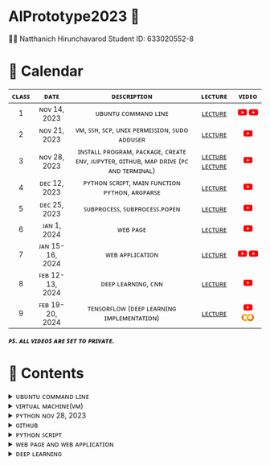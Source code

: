 # AIPrototype2023 🤖

🧑‍🎓 Natthanich Hirunchavarod Student ID: 633020552-8

# 📅 Calendar
|  ᴄʟᴀꜱꜱ  |     ᴅᴀᴛᴇ      |               ᴅᴇꜱᴄʀɪᴘᴛɪᴏɴ                        | ʟᴇᴄᴛᴜʀᴇ  | ᴠɪᴅᴇᴏ  |
|:-------:|:-------------:|:-----------------------------------------------:|:---------:|:--------:|
|   1     |  ɴᴏᴠ 14, 2023 | ᴜʙᴜɴᴛᴜ ᴄᴏᴍᴍᴀɴᴅ ʟɪɴᴇ                             | [ʟᴇᴄᴛᴜʀᴇ](lecture/LinuxCommandLine(บนเครื่อง).md) | [<img width="18" src="lecture/youtube.png"/>](https://youtu.be/AYuu9YOnjeM) [<img width="18" src="lecture/youtube.png"/>](https://youtu.be/6SzbohPKHw0)|
|   2     |  ɴᴏᴠ 21, 2023 | ᴠᴍ, ꜱꜱʜ, ꜱᴄᴘ, ᴜɴɪx ᴘᴇʀᴍɪꜱꜱɪᴏɴ, ꜱᴜᴅᴏ ᴀᴅᴅᴜꜱᴇʀ       | [ʟᴇᴄᴛᴜʀᴇ](lecture/UbuntuonCloudVM.md) | [<img width="18" src="lecture/youtube.png"/>](https://youtu.be/Dq0i3Oz0tYE)|
|   3     |  ɴᴏᴠ 28, 2023 | ɪɴꜱᴛᴀʟʟ ᴘʀᴏɢʀᴀᴍ, ᴘᴀᴄᴋᴀɢᴇ, ᴄʀᴇᴀᴛᴇ ᴇɴᴠ, ᴊᴜᴘʏᴛᴇʀ, ɢɪᴛʜᴜʙ, ᴍᴀᴘ ᴅʀɪᴠᴇ (ᴘᴄ ᴀɴᴅ ᴛᴇʀᴍɪɴᴀʟ) | [ʟᴇᴄᴛᴜʀᴇ](lecture/Python.md) [ʟᴇᴄᴛᴜʀᴇ](lecture/GitHubCommandLine.md) | [<img width="18" src="lecture/youtube.png"/>](https://youtu.be/_Ab1d2t4JsU)|
|   4     |  ᴅᴇᴄ 12, 2023 | ᴘʏᴛʜᴏɴ ꜱᴄʀɪᴘᴛ, ᴍᴀɪɴ ꜰᴜɴᴄᴛɪᴏɴ ᴘʏᴛʜᴏɴ, ᴀʀɢᴘᴀʀꜱᴇ  | [ʟᴇᴄᴛᴜʀᴇ](lecture/PythonScript.md) | [<img width="18" src="lecture/youtube.png"/>](https://youtu.be/VboIdvM2--w)|
|   5     |  ᴅᴇᴄ 25, 2023 |ꜱᴜʙᴘʀᴏᴄᴇꜱꜱ, ꜱᴜʙᴘʀᴏᴄᴇꜱꜱ.ᴘᴏᴘᴇɴ                      |  <a href="./lecture/PythonScript.md#ตอนใช้งาน">ʟᴇᴄᴛᴜʀᴇ</a> | [<img width="18" src="lecture/youtube.png"/>](https://youtu.be/TAAA8bLaDS0)|
|   6     |  ᴊᴀɴ 1, 2024 |ᴡᴇʙ ᴘᴀɢᴇ                      |  [ʟᴇᴄᴛᴜʀᴇ](lecture/Web.md) | [<img width="18" src="lecture/youtube.png"/>](https://youtu.be/2PnI5UpbXUc)|
|   7     |  ᴊᴀɴ 15-16, 2024 |ᴡᴇʙ ᴀᴘᴘʟɪᴄᴀᴛɪᴏɴ                      |  <a href="./lecture/Web.md#WebApplication">ʟᴇᴄᴛᴜʀᴇ</a> | [<img width="18" src="lecture/youtube.png"/>](https://youtu.be/hL2cL0S8K-Q) [<img width="18" src="lecture/youtube.png"/>](https://youtu.be/s2j0F4yo6TU)|
|   8     |  ꜰᴇʙ 12-13, 2024 |ᴅᴇᴇᴘ ʟᴇᴀʀɴɪɴɢ, ᴄɴɴ                          |  [ʟᴇᴄᴛᴜʀᴇ](lecture/DeepLearning.pdf) | [<img width="18" src="lecture/youtube.png"/>](https://youtu.be/jhlBLS2ATlo)|
|   9     |  ꜰᴇʙ 19-20, 2024 |ᴛᴇɴꜱᴏʀꜰʟᴏᴡ (ᴅᴇᴇᴘ ʟᴇᴀʀɴɪɴɢ ɪᴍᴘʟᴇᴍᴇɴᴛᴀᴛɪᴏɴ)   |  [ʟᴇᴄᴛᴜʀᴇ](lecture/TensorflowSequentialAPI.md) | [<img width="18" src="lecture/youtube.png"/>](https://youtu.be/BxMLE2KmuoM) [<img width="25" src="lecture/colab-logo.png"/>](https://colab.research.google.com/drive/1tnzSjm3yvZyTt9ICUBDvCvjE_tSGxKxm?usp=sharing)|

***ᴘꜱ. ᴀʟʟ ᴠɪᴅᴇᴏꜱ ᴀʀᴇ ꜱᴇᴛ ᴛᴏ ᴘʀɪᴠᴀᴛᴇ.***


# 👾 Contents
<details> 
  <summary>ᴜʙᴜɴᴛᴜ ᴄᴏᴍᴍᴀɴᴅ ʟɪɴᴇ </summary>
  
# Command Line พื้นฐานบน Ubuntu
## 1. คำสั่งพื้นฐาน
* list ทุกๆ file/folder ที่อยู่ใน folder ปัจจุบัน
  ```
  $ls
  ```
  ```
  $ls -{option}
  #ex
  $ls -ltr # บอกรายบละเอียดไฟล์
  ```
* ระบุตำแหน่งปัจจุบันที่เราอยู่ในระบบ
  ```
  $pwd
  ```  
  
## 2. การจัดการ Folder และ File
* create folder
  ```
  $mkdir {foldername}
  ```
* create file 
  ```
  $vi {filename}  # สร้างและเปิดไฟล์ขึ้นมาแก้ไข
  $vi {filename.py} # python file
  #กด i เพื่อแก้ไข
  #กด esc + :wq (ออกแบบ save สิ่งที่เราพิมพ์เข้าไป)
  #กด esc + :q! (ออกแบบไม่ save สิ่งที่อัปลงไป)
  ```
  เวลาจะพิมพ์ กด ***i*** แล้วมันจะขึ้นว่า ***INSERT*** แล้วถึงพิมพ์ได้
  หลังจากนั้นเมื่อพิมพ์เสร็จต้องการที่จะบันทึกให้กด ***esc*** แล้วพิมพ์ **:wq** (write and quit)
* เปิดไฟล์ขึ้นมาดูที่เขียนเฉยๆ
  ```
  $cat {filename}
  ```
* run code Python 
  ```
  $python {filename.py}
  ```
* delete folder
  ```
  $rm -R {foldername}
  ```
* delete file
  ```
  $rm {filename}
  ```
* เปลี่ยนชื่อ file
  ```
  $mv {file เดิม} {file ใหม่}
  $mv ./{file เดิม} ./{file ใหม่}
  # $mv file1 filex # เปลี่ยนชื่อจาก file1 เป็น filex
  ```
* change directory (เข้าไปในfolder)
  ```
  $cd {foldername}
  ```
* ออกจาก folder
  ```
  $cd # home
  $cd ~ # home
  $cd .. # ออกมา 1 step
  $cd ../.. # ออกมา 2 step
  ```
## 3. การ copy และการย้าย file/folder
ที่อยู่ของ File/Folder ในตอนสุดท้าย
![image](https://github.com/nattntn/AIPrototype2023/blob/main/lecture/%E0%B8%81%E0%B8%B2%E0%B8%A3%E0%B8%88%E0%B8%B1%E0%B8%94%E0%B8%81%E0%B8%B2%E0%B8%A3%E0%B9%84%E0%B8%9F%E0%B8%A5%E0%B9%8C.jpg)
* หลักการ
  ```
  $cp {ที่อยู่ต้นทางของ file/folder ที่ต้องการคัดลอก} {ที่อยู่ปลายทางที่ต้องการที่จะคัดลอก file/folder ไป}
  $mv {ที่อยู่ต้นทางของ file/folder ที่ต้องการย้าย} {ที่อยู่ปลายทางที่ต้องการที่จะย้าย file/folder ไป}
  ```
* Copy file
  ```
  $cp ./filex ~/testfolder1/testfolder1_1/. # ~ กลับไปที่ home ก่อน
  ```
  ```
  # copy file1 in testfolder1 to testfolder1_1_1
  $cp ./file1 ./testfolder1_1/testfolder1_1_1/.
  # cp ที่นี่/ชื่อไฟล์ ที่นี่/เข้าไปที่1_1/เข้าไปที่1_1_1/เอาไว้ตรงนี้
  ```
* Copy and change the file name
  คัดลอกไฟล์ 1 ไปที่ testfolder1_1_1 โดยให้มีชื่อว่า file2
  ```
  $cp ./file1 ./testfolder1_1/testfolder1_1_1/file2
  ```
* Copy folder
  ```
  # copy folder + change folder name แต่เอาไว้ที่เดิม
  $cp -R ./testfolder1_1_1 ./testfolder1_1_2
  ```
* Move file
  ```
  $ mv ./filex ~/testfolder2/. # ~ home
  $ mv ./filex ../../../testfolder2/.
  ```
# ยกเลิกคำสั่ง
> ctrl+c
# Homework
copy filex in testfolder1_1 to testfolder1_1_2 and change file name to filey
```
cp ./filex ~/testfolder1/testfolder1_1/testfolder1_1_2/filey
```
</details>

<details> 
  <summary>ᴠɪʀᴛᴜᴀʟ ᴍᴀᴄʜɪɴᴇ(ᴠᴍ) </summary>
  
![VM](https://github.com/nattntn/AIPrototype2023/blob/main/lecture/VM.jpg)
 # 1.การสร้าง VM
เข้า Azure -> Education -> VM -> Create a virtual machine
> password: Nat{National ID}_
 # 2. login/logout  VM จาก PC
 ```
 $ssh username@IP #login
 $exit #logout //จบ section
 ```
 # 3. Move file/folder in PC to Cloud and vice versa 
 __ตอนย้ายต้องอยู่ในเครื่องเท่านั้น!!__
* Format
  ```
  $scp {ที่อยู่ต้นทาง} {ที่อยู่ปลายทาง}
  ```
* ส่งไฟล์จากเครื่องเราไปบน Cloud
  ```
  $scp ./xxx nattntn@IP:/xxx/xxx/.
  $scp -r testfolder1/ nattntn@IP:/home/nattntn/. # cp folder in PC to Cloud
  ```
* ดึงไฟล์จาก cloud มาเครื่องเรา
  ```
  $scp nattntn@IP:/xxx/xxx/yyy.py /home/nattntn
  $scp nattntn@IP:/home/yoke/print.py /home/nattntn # move file from folder name york  on nattntn Cloud to PC
  ```
 # 4. Cloud Shell (ใช้ Terminal on Internet)
 > Shell.Azure.com
* ครั้งแรก ssh เข้า VM ก่อน
  ```
   $ssh username@IP #login
   $exit #logout //จบ section
  ```
* Upload file <ต้องอยู่บน shell แล้วค่อย scp to cloud >
  ```
  # 1. upload file on shell
  # 2. scp file to cloud
  $scp rog.png nattntn@IP:/~/. # ย้ายมาhome // ทำบนshell
  ```
  # 5. สร้างเครื่องที่ให้เพื่อนเข้ามาใช้บน Cloud เราร่วมกันได้
  * 1. สร้างเครื่องให้เพื่อน
    ```
    $sudo adduser {ชื่อเครื่อง} #sudo = super user (เจ้าของเครื่อง) do
    # password
    ```
  * 2. ให้เพื่อนลองเข้า Cloud ที่เราสร้าง บน เครื่องเพื่อน
    ```
    $ssh {ชื่อเครื่องที่สร้าง}@IP #IP super user
    $htop # ดูว่าเพื่อนเข้ามายัง
    ```
  * 3. แก้ไข Permission ของเครื่องที่สร้าง
    super user แก้ไขได้
    ```
    $sudo chmod 755 yoke # chmod = change mode // 7 = owner(r|w|x), 5 = group (r|-|x),5 =other (r|-|x)
    ```
</details>

<details> 
  <summary>ᴘʏᴛʜᴏɴ ɴᴏᴠ 28, 2023</summary>

# Install miniconda
[miniconda](https://docs.anaconda.com/free/miniconda/)
- 1. Install on cloud (VM)
```
mkdir -p ~/miniconda3
wget https://repo.anaconda.com/miniconda/Miniconda3-latest-Linux-x86_64.sh -O ~/miniconda3/miniconda.sh
bash ~/miniconda3/miniconda.sh -b -u -p ~/miniconda3
rm -rf ~/miniconda3/miniconda.sh
```
Paste and enter
```
~/miniconda3/bin/conda init bash
~/miniconda3/bin/conda init zsh
```
done!!
- 2. Exit VM
- 3. เข้า VM ใหม่ เพื่อให้ package ที่โหลดเพิ่มไปทำงาน
     ถ้าใช้ได้เเล้วจะเป็นแบบ
     >> (base) nattntn@nattntn:~$
   - check version python and test code
     ```
     (base) nattntn@nattntn:~$ python
     >>> print('xx')
         xx
     >>> exit() # ออกจาก python
     ```
- ย้ายไฟล์จาก cloud ของเพื่อน ลงเครื่องของเรา
  **ย้ายที่เครื่อง**
  ```
  $ nattntn@LAPTOP.......:~$ scp nattntn@IP:/home/yoke/{ชื่อไฟล์} /home/nattntn
  ```

# Install program in Linux 
- Format
  ```
  $ sudo snap install {ชื่อโปรแกรม}
  ```
  ex.
  ```
  $ sudo snap install ffmpeg  # มันจะทำการ download จาก internet ให้เลย
  or
  ```
  $ atp install {ชื่อโปรแกรม}
  ```
- **ทุกโปรแกรมจะมีคำสั่ง $man**
  ```
  $ man ls  # = manual ดูว่ามีคำสั่งอะไรให้เลือกใช้บ้าง
  ```
  or
  ```
  $ {ชื่อโปรแกรม} -h # บอกว่าโปรแกรมนี้มี option  อะไรให้ใช้บ้าง
  $ ffmpeg -h
  ```
  - ex.
  ```
  $ ls -l # ดูรายละเอียดไฟล์
  $ ls -lt # ดูรายละเอียดไฟล์แบบใหม่สุดอยู่บน
  $ ls -ltr # ดูรายละเอียดไฟล์แบบใหม่สุดอยู่ล่าง
  $ ls -ltrh # ดูรายละเอียดไฟล์แบบภาษาพูด --> ขนาดไฟล์ที่คนพูดกัน --> h=human
  ```
# Install package (ที่จำเป็น)
> Linux เวลาคนใช้ จะใช้ร่วมกันหลายคน **ดังนั้น**ถ้าเราโหลด program มาแบบ **sudo** คนอื่นก็จะสามารถใช้โปรแกรมเราได้ด้วย  
> *แต่ถ้าไม่อยากให้คนอื่นใช้ด้วย/งานเรา version ไม่ตรงกับงานคนอื่น* ก็สร้าง **"Environment"** ขึ้นมา เป็นโลกของเรา 1ใบ python ของเราคนเดียว

โดยปกติ
```>> (base) ```  คือ python version หลักที่ทุกคนใช้กัน ```ssh``` เข้ามาก็ใช้ได้เลยไม่ต้องมี env อะไร โดยจะเป็น **version ใหม่ล่าสุด**  
แต่บางอัน เช่น tensorflow ก็ใช้ได้เเค่กับ python version 3.8 ก็เลยต้องสร้าง env 😿

## [Create environment](https://conda.io/projects/conda/en/latest/user-guide/tasks/manage-environments.html#activating-an-environment)
**ต้องมี miniconda** **ต้องอยู่ใน VM**  
- 1. สร้าง Environment (แค่ตอนเริ่ม)
     ```
     $ conda create -n {ชื่อ env} python = {versionที่ต้องการ}
     ```
     ex.
     ```
     $ conda create -n deeptooth38 python = 3.8 # 3.8 จะโหลด v. ใหม่ล่าสุดของ 3.8 มา หรือถ้าเราต้องการเจาะจงก็ระบุลงไปได้เลย เช่น 3.8.2
     ```
- 2. เข้าไปใช้งาน env
       ```
       $ conda activate {ชื่อ env}
       ```
       ex.
       ```
       $ conda activate deeptooth38
       ```
       หน้าตาหลังจากเข้ามา ```(deeptooth38) nattntn@nattntn:$```
- 3. เลิกใช้งาน env (ก่อนจะไปใช้ env อื่น)
      ```
      $ conda deactivate {ชื่อ env}
      ```
      ex.
      ```
      $ conda deactivate deeptooth38
      ```
## Format install package
อยู่ใน VM และเข้า env แล้ว
```
$ conda install {ชื่อpackage}
```

## Install Pandas package
```
$ conda install pandas(=versionที่ต้องการ ถ้าไม่ระบุจะเป็น version ใหม่ล่าสุด)
```
- check ว่า install ได้
  ```
  $ import pandas #ได้
  ```
## Install Jupyter notebook package
```
$ conda install notebook
```
**แต่ยังไม่สามารถเรียกใช้ได้ ต้องใช้คำสั่งพิเศษในการเข้าใช้งาน ```ssh -L ```(tunnel)**

### [Tunnel](https://www.techtarget.com/searchsecurity/tutorial/How-to-use-SSH-tunnels-to-cross-network-boundaries#:~:text=The%20%2DL%20option%20is%20used,to%20access%20a%20remote%20resource.)
> The -L option is used to bind a port on the local machine with a remote port at the remote destination IP address. The port is bound through the connection to the user account at the ssh_server.  
![image](https://github.com/nattntn/AIPrototype2023/blob/main/lecture/ssh_local_port_forwarding_tunnel.png)

- syntax:
  ```
  $ ssh -L local_port:remote_destination:remote_port user@ssh_server
  ```

  ### section
  > ใน VM มี section ในการทำงาน โดยหากเราหลุดจาก VM/exit ทุกอย่างที่ run ไว้ก็จะหาย
    ซึ่งการ run code ใน jupyter ต้องใช้ระยะเวลา ดังนั้นจึงทีสิ่งที่เรียกว่า **screen** เข้ามาช่วยให้เวลาเราออกจาก VM สิ่งที่เรา run ทิ้งไว้จะไม่หยุด หากเรา run ค้างไว้ใน screen
  
  ![image](https://github.com/nattntn/AIPrototype2023/blob/main/lecture/section.jpg)
  
  ### Screen
  > screen  คือการสร้าง section ใหม่ขึ้นมา โดยที่มันจะไม่เชื่อมกับ ```ssh`` ซึ่งมันก็จะ run ต่อไปเรื่อยๆ จนกว่าเราจะปิด screen / ปิด VM (ใน Azure)/คอม??
- 1. สร้าง Screen
    ```
    $ screen -S {ชื่อscreen} # S = start /section
    # ex
    $ screen -S sc1
    ```
    มันจะเข้าไปใน screen --> ``` ctrl+a``` ยกนิ้วขึ้น แล้วกด ```d```(detach) คือการตัดตัวเองออกมาจาก screen แต่ screen ยัง  run อยู่ เพราะเราไม่ได้ปิด
- 2. เข้าไปใน screen ที่สร้าง
     ```
     $ screen -R {ชื่อscreen}
     # ex
     $ screen -R sc1
     ```
     - 1. ลองออกจาก ssh
       ออกจาก screen ``` ctrl+a``` ยกนิ้วขึ้น แล้วกด ```d``` แล้ว ```exit``ออกจาก ssh
     - 2. เข้า ssh แล้ว เข้า screen ใหม่ จะเห็นว่า ที่ run ค้างไว้ยังคง run อยู่ เเม้เราจะ**ออกจาก ssh**
- 3. ปิด screen /(delete?)
     ``` ctrl+a``` ยกนิ้วขึ้น แล้วกด ```k```(kill)
- 4. ดูว่ามี screen อะไรบ้าง /(ที่รันอยู่??)

### จะใช้ jupyter notebook
- 1. เข้า VM
     ``` ssh username@IP```
- 2. สร้าง screen
  ```
  $ screen -S notebook
  ```
- 3. activate env
     ```
     $ conda activate deeptooth38
     ```
- 4. run jupyter
     ```
     $jupyter notebook
     ```
- 5. ออกจาก screen  
     ``` ctrl+a``` ยกนิ้วขึ้น แล้วกด ```d```
- 6. ออกจาก ssh
     ``` exit```
- 7. เข้า VM แบบ**Tunnel**
     format
     ```
     $ ssh -L myport:localhost:screenport username@IP
     ```
     ex.
     ```
     $ ssh -L 8866:localhost:8888 nattntn@IP
     ```
- 8. เข้าไปใน screen ที่สร้าง
     ```
     $ screen -R notebook
     ```
- 9.  copy URL มา แล้วไปวางไว้ที่ช่อง search บน browser แล้วเปลี่ยนจาก port 8888 เป็น 8866  
     **ตอนนี้อยู่ในเครื่องเราแล้ว runได้นานเท่าที่ต้องการ**
</details>

<details> 
  <summary>ɢɪᴛʜᴜʙ</summary>
  
# Setting your Git username for every repository on your computer (1st)
**on vm**

## [Set a Git username:](https://docs.github.com/en/get-started/getting-started-with-git/setting-your-username-in-git)
```
git config --global user.name "nattntn"   # "{ชื่อgithubเรา}"
```

## [Set a Git email:](https://docs.github.com/en/account-and-profile/setting-up-and-managing-your-personal-account-on-github/managing-email-preferences/setting-your-commit-email-address)
```
git config --global user.email "natthanich.h@kkumail.com" # "YOUR_EMAIL_sign in git"
```

# Clone GitHub 
- 1. สร้าง folder รวบรวม code
```
$ mkdir codes
```
- 2. เข้า GitHub ที่ต้องการ clone
- 3. กด ที่  **<> codes** ---> **HTTPS**---> **copy**
 
     
     <img src="https://github.com/nattntn/AIPrototype2023/blob/main/lecture/clone%20git.png" width="400" height="400" />
- 4. clone (load repository to your VM)
     ```
     $ git clone https://github.com/nattntn/AIPrototype2023.git
     ```
# Up file/code to GitHub on Internet
- 1. แก้ README (ลอง)
     ```
     $ vi README.md
     ```
- 2. check ว่า file ไหนถูกแก้ไขไปบ้าง
     ```
     $ git status
     ```
- 3. save file ลงบน GitHub on Internet
     ```
     $ git add "{filename}"
     $ git commit -m "{comment}"
     $ git push  # push file to GitHub
     ```
     > username: nattntn  
     > password: [personal access token on GitHub](https://stackoverflow.com/questions/68775869/message-support-for-password-authentication-was-removed?fbclid=IwAR0AMgckkSa4nNCk67TvtlVrZLl1LF_t3ssdQ5mq32emEpDgSLTT_LHYLOE)  
     > <img src="https://github.com/nattntn/AIPrototype2023/blob/main/lecture/personal%20access%20token%20on%20github.png" width = "400" heigth="200"/>


# Clone GitHub to your PC
**on PC**
## 1.เชื่อม Folder ที่ทำให้ PC(your window) เห็น Terminal(Ubuntu)
**ทำให้เราสามารถแก้ Code บน VS Code ได้**
- 1. ออกมาให้เห็น File บน systems
     ```
     $ cd ../..
     ```
- 2. เข้าไปใน drive ในเครื่องทั้งหมด (c d e)
     ```
     $ cd /mnt
     ```
 - 3. เข้าไปใน drive C
      ```
      $ cd /c
      ```
 - 4. สร้าง drive ที่เชื่อมกันระหว่าง forder ของ window กับ Terminal
      ```
      :/mnt/c$ mkdir Ubuntu #มี Ubuntu ในเครื่องแล้ว
      ```
 - 5. ``cd``กลับมาอยู่ที่ /home/nattntn
 - 6. สร้าง forder บน Terminal ที่จะเอาไว้เชื่อมกับ PC
   ```
   $ mkdir Outside
   ```
- 7. link drive in your PC and terminal
     *format*
     ```
     ln -s {drive ต้นทางที่จะ link} {ที่อยู่ปลายทางที่จะเก็บ} # ln = link, s = Symbolic (link แบบไม่ย้ายไฟล์มา)
     ```
     *ex.*
     ```
     /home/nattntn/outside:$ ln -s /mnt/c/Ubundu /home/nattntn/outside
     ```
     **ตอนนี้ เมื่อเราลากไฟล์อะไรมาใส่ใน file Ubuntu on window  มันก็จะมาอยู่บน teminal file outside ของเราด้วย**

## 2. Setting your Git username for every repository on your computer (1st)
**on PC**

### [Set a Git username:](https://docs.github.com/en/get-started/getting-started-with-git/setting-your-username-in-git)
```
git config --global user.name "nattntn"   # "{ชื่อgithubเรา}"
```

### [Set a Git email:](https://docs.github.com/en/account-and-profile/setting-up-and-managing-your-personal-account-on-github/managing-email-preferences/setting-your-commit-email-address)
```
git config --global user.email "natthanich.h@kkumail.com" # "YOUR_EMAIL_sign in git"
```

### Clone GitHub 
- 1. เข้า GitHub ที่ต้องการ clone
- 2. กด ที่  **<> codes** ---> **HTTPS**---> **copy**
 
     
     <img src="https://github.com/nattntn/AIPrototype2023/blob/main/lecture/clone%20git.png" width="400" height="400" />
- 3. clone (load repository to your terminal/PC)
     ```
     nattntn:LAP..:~outside/Ubuntu$ git clone https://github.com/nattntn/AIPrototype2023.git
     ```
</details>

<details> 
  <summary>ᴘʏᴛʜᴏɴ ꜱᴄʀɪᴘᴛ</summary>
  
# อธิบายว่าวันที่ 12/12/66 จะเรียนอะไร

> ปกติเวลาเขียน code จะมีทั้งแบบ **.ipynb** กับ **.py**  
> วันนี้จะมาเรียนเขียน Python Scrip (.py) ที่run บน command line  
> และ step  ในการเขียน code ก่อนไป run บน server จริง ๆ

# Step ในการ code file.py

1. เปิด terminal ในเครื่องเรา  ``` $ cd outside/Ubuntu/AIPrototype2023```
2. ```$ git pull```  ดึงไฟล์ล่าสุดจาก internet ลงมา **ต้องทำก่อน code ทุกครั้ง**
3. ssh เข้า VM
4. มาอยู่ที่หน้า  terminal ที่อยู่เครื่องเรา
5. สร้างไฟล์ . py ในเครื่องเรา

    ```
   $ code firstpy.py
   # ถ้ายังไม่มี file คำสั่ง code จะสร้าง file  ใหม่
   # ถ้ามี file แล้ว คำสั่ง code จะไปดึง file name นี้มาแก้ไข
   ```
   พิมพ์  ``` print("First py")``` แล้ว save in VS code
   
7. ออกมา ```$ ls``` ดูfile ใน terminal
8. up ขึ้น GitHub
 
   ```
   $ git status
   $ git add {file name}
   $ git commit -m "comment"
   $ git push
   ```
   
9. เข้า ไปที่ VM แล้วดูว่าเรามี env  อะไรที่สร้างไว้เเล้ว
 
   ```
   (base)  : $ conda env list
   ```
   
10. activate env

     ```
    $ conda activate deeptooth38
    ````
     
12. run firstpy.py

     ```
    (deeptooth38)  :$ python firstpy.py
    ```
    output
    > First py

# [Python Main Function](https://www.geeksforgeeks.org/python-main-function/)
> Main Function ใช้ควบคุม flow ของ program โดยลำดับการทำงานจะทำตาม Main fc
> ดังนั้น จึง**จำเป็น**ต้องมี Main fc เพื่อที่เวลาเริ่ม program มา จะได้รู้ว่าต้อง run อะไรก่อน โดยดูจาก main fc (ถ้าไม่มีอะไรต้อง run ก่อน)

 ```javascript
// Python program to demonstrate 
// main() function 


print("Hello") 

// Defining main function 
def main(): 
	print("hey there")  // have only process


// Using the special variable 
// __name__ 
if __name__=="__main__": 
	main()
```
Output  
> Hello  
> hey there


# รับ input จากภายนอก  
[Argparse](https://docs.python.org/3/library/argparse.html)
> code ที่ดี ถ้าเสร็จแล้วไม่ควรมาแก้ซ้ำๆ ถ้าจะแก้แค่ input เฉยๆ 
``` javascript
import argparse  

def parse_input(): // จำแนก input 
    parser = argparse.ArgumentParser() // เรียก Parser มาใช้

// กำหนด argument ของ input กี่ตัวก็ได้แล้วแต่เรา

    parser.add_argument( // กำหนด argument โดย input ตัวแรกจะใส่คำว่า "--num" เพื่อให้เอาตัวเลขไปใช้ใน code ของเราได้
        '--num',
        type=int,
        required=True, // ถ้าไม่ใส่argument นี้ code จะ error
        help= 'input for the multiplyby9 function' // เพื่อเอาไว้ดูว่า argument นี้เราเอาไว้เติมอะไร    
    )
    parser.add_argument( //ใส่  input เข้าไปอีกตัว
        '--xx',
        type=int,
        default=7,
        help= 'input for xx'     
    )
    args = parser.parse_args()
    return args // return ค่าที่เก็บมา

def printHello():
    print("Hello world!") // have only process

def multiplyby9(inputV):
    print(9*inputV) // have input and process

if __name__ == "__main__":
    input_v = parse_input() // ดึง input ที่ใส่เข้ามาก่อน
    print(f'the input XX is {input_v.xx}')//.xx เอา ตห.ที่ xx  มาแสดงผล
    print('we are in the main function')
    multiplyby9(input_v.num)
    printHello()
```

``--`` input หลายตัว   
``-`` input ตัวเดียว
## ตอนใช้งาน
```$ python firstpy.py --num {numberที่ต้องการ}```  
```$ python firstpy.py --help```
output 
> the input XX is {xx}  
> we are in the main function
> 9*inputV (ตัวเลขที่คูณแล้ว)  
> Hello world!

# ใช้_Python_สั่งงาน_Program_อื่น_25/12/66
[subprocess package](https://docs.python.org/3/library/subprocess.html)
- run code ซ้ำ ๆ ธรรมดา
- .Popen  ดึง output จาก Program อื่น มาใช้ต่อ
  
> file python  แบบพิเศษที่สามารถไปเรียกใช้ **program** อื่น หรือ **python** อื่นๆ ที่เขียนจบแล้วมาใช้ร่วม เพื่อลดการเขียน Code ซ้ำซ้อน  
> เราจะต้องใช้ subprocess เมื่อ...  
> ต้องการ run งานร่วมกับ Program สำเร็จรูปอื่น ๆ หรือ code python  อื่น ๆ ที่เขียนเสร็จแล้ว

## basic terminal command
### ถ้า run ```$ python python_subprocess``` แบบให้ดูรายละเอียดไฟล์
```javascript
import subprocess // สำหรับ run terminal command (ทุกอันที่สามารถ run บน terminal ได้เราจะสามารถใช้ subprocess run ได้)// นำที่มี Output/~output มาแสดง

if __name__ == "__main__":
    //basic terminal command
    subprocess.run(["ls", "-ltr"]) // command ใน subprocess จะเขียนเป็น list ช่องว่าง ใช้  ,
```
git push to GitHub  
เข้า VM ```ssh``  
git pull  
output  
> <img src="https://github.com/nattntn/AIPrototype2023/blob/main/lecture/output_subprocess.jpg" width = "600" heigth="600"/>

### ถ้า run ```$ python python_subprocess``` แบบให้ดูรายละเอียดไฟล์ แล้วถ้ามี testfolder1 ให้ลบ
```javascript
import subprocess // สำหรับ run terminal command (ทุกอันที่สามารถ run บน terminal ได้เราจะสามารถใช้ subprocess run ได้)// นำที่มี Output/~output มาแสดง

if __name__ == "__main__":
    //basic terminal command
    subprocess.run(["ls", "-ltr"]) // command ใน subprocess จะเขียนเป็น list ช่องว่าง ใช้  ,
    subprocess.run(["rm","-r","/้home/nattntn/testfolder1"])//ลบ testfolder1
```
git push to GitHub  
เข้า VM ```ssh``  
git pull  
output  
### ถ้า run ```$ python python_subprocess``` แล้วให้มัน run file ``firstpy.py``

```javascript
import subprocess // สำหรับ run terminal command (ทุกอันที่สามารถ run บน terminal ได้เราจะสามารถใช้ subprocess run ได้)// นำที่มี Output/~output มาแสดง

if __name__ == "__main__":
    print('first run num = 100 xx= 90') \\ แค่ print
    subprocess.run(["python","firstpy.py", "--num", "100","--xx", "90"])
    print("-"*80)
    print('second run num = -10 xx= -90')
    subprocess.run(["python","firstpy.py", "--num", "-10","--xx", "-90"])
    print("-"*80)
    print('third run num = 0')
    subprocess.run(["python","firstpy.py", "--num", "0"])
    print("-"*80)
```

git push to GitHub  
เข้า VM ```ssh``  
git pull  
output  
> <img src="https://github.com/nattntn/AIPrototype2023/blob/main/lecture/output_subprocess_2.jpg" width = "600" heigth="600"/>

### ถ้า run ```$ python python_subprocess``` แล้วให้มันสามารถเอา output จาก Program อื่นไปใช้งานต่อได้ 
```Popen``` --> เพื่อไปรับ  output
```javascript
import subprocess // สำหรับ run terminal command (ทุกอันที่สามารถ run บน terminal ได้เราจะสามารถใช้ subprocess run ได้)// นำที่มี Output/~output มาแสดง

if __name__ == "__main__":
    //use output from other program
    process_output = subprocess.Popen(["python","firstpy.py", "--num", "0"],
                                      stdout=subprocess.PIPE,
                                      stderr=subprocess.PIPE)
//process_output เก็บ output , error 
    out, err = process_output.communicate()
    print(out.decode('utf-8')) // เรียกดู output
    print(len(out.decode('utf-8'))) // นับจำนวนพยางค์ชนะ Output


    //HW เขียน subprocess sum output ทั้งหมดของ command 3 อันข้างบน (ตัวเลขก่อน Hello world!)
```
git push to GitHub  
เข้า VM ```ssh``  
git pull  
output  
> <img src="https://github.com/nattntn/AIPrototype2023/blob/main/lecture/output_subprocess_3.jpg" width = "600" heigth="600"/>


# HW เขียน subprocess sum output ทั้งหมดของ command 3 อันข้างบน (ตัวเลขก่อน Hello world!)
[python_subprocess_HW1](https://github.com/nattntn/AIPrototype2023/blob/main/python_subprocess_HW1.py)
 1. ``$ vi python_subprocess_HW1.py`` แก้เลข ต่างๆ
 2. `` git checkout python_subprocess_HW1.py`` ให้ไฟล์นี้กลับไปเหมือนตอนแรกที่ยังไม่แก้เลข
 3. ``git pull`` ดูการเปลี่ยนแปลง
</details>

<details> 
  <summary>ᴡᴇʙ ᴘᴀɢᴇ ᴀɴᴅ ᴡᴇʙ ᴀᴘᴘʟɪᴄᴀᴛɪᴏɴ</summary>

# WEB (1/2/67)
## การสร้าง web มี 3 แบบ
- 1. **Web page**
  > เป็น web ที่เราเอาข้อมูลของเราใส่เข้าไป เพื่อให้คนอื่นเข้ามาดูข้อมูลของเรา  
  > ภาษาที่ใช้ **HTML**(จัดรูปแบบบหน้า), **CSS**(ช่วย HTML ในการจัดหน้าให้สวยงาม), **javascript** (ควบคุมการทำงาน การกดปุ่มของเครื่อง)
- 2. **Web application**
  > ภาษาที่ใช้ **HTML**(จัดรูปแบบบหน้า), **CSS**(ช่วย HTML ในการจัดหน้าให้สวยงาม), **javascript** (ควบคุมการทำงาน การกดปุ่มของเครื่อง)
  > **+ Server side script** (ใช้ในการคิดคำนวณผลลัพทธ์)  
     >> Server side script เช่น Python (Flask package) : ทำให้ user run บน com ที่ไม่ต้องแรงมากได้เพราะมัน run บน  server และทำให้ code ของ dev ไม่หลุดไปไหน
- 3. **Web service**
  > ใช้แค่ Server side script Python (Flask package)  เพราะไม่ได้ต้องการให้คนมาใข้

# WebPage
<br/>
<div align="center" >
  <img class="logo"src="https://github.com/nattntn/AIPrototype2023/blob/main/lecture/logo3.svg" style="float: center;" style="transform: scale(0.2);">  
</div>

<div align="center" >
  <a href="https://nattntn.github.io/Interpretable_Deep_Neural_Networks_for_Age_and_Gender_Estimation_via_Panoramic_Radiographs/">DentAI</a>  
  <a href="https://github.com/nattntn/Interpretable_Deep_Neural_Networks_for_Age_and_Gender_Estimation_via_Panoramic_Radiographs">Source Code</a>  
</div>

## How to activate web page on GitHub
<img src="https://github.com/nattntn/AIPrototype2023/blob/main/lecture/activate%20web%20page.jpg" width = "600" heigth="600"/>

# WebApplication
<br/>
<div align="center" >
  <img class="logo"src="https://github.com/nattntn/AIPrototype2023/blob/main/lecture/logo3.svg" style="float: center;" style="transform: scale(0.2);">  
</div>

<div align="center" >
  <a href="#">DentAI</a>  
  <a href="#">Source Code</a>  
</div>

## Workflow of our system
<div align="center" >
   <img class="logo"src="https://github.com/nattntn/AIPrototype2023/blob/main/lecture/workflow%20of%20our%20system.svg" style="float: center;">
</div>
</details>

<details> 
  <summary>ᴅᴇᴇᴘ ʟᴇᴀʀɴɪɴɢ</summary>

# Perceptron
<br/>
<div align="center" >
    <img class="Sigmoid"src="https://miro.medium.com/v2/resize:fit:1400/1*KNZZYteeBqkJViS1_LT1CQ.gif" style="float: center;" >  
</div>

# [Activation Function for Deep Learning](https://machinelearningmastery.com/choose-an-activation-function-for-deep-learning/)
> activation function หรือ transfer function  เป็น ฟังก์ชันในโครงข่ายประสาทเทียมที่กำหนดวิธีการแปลงผลรวมถ่วงน้ำหนักของ input ให้เป็น output (กำหนดค่าให้อยู่ในเกณฑ์ ที่กำหนด)

## Activation for Hidden Layers
   
  - Rectified Linear Activation (ReLU) **นิยม**
  - Logistic (Sigmoid)
  - Hyperbolic Tangent (Tanh)

   ### Rectified Linear Activation (ReLU)
  <br/>
  <div align="center" >
       <img class="RELU"src="https://github.com/nattntn/AIPrototype2023/blob/main/lecture/RELU_activation.jpg" style="float: center;" >  
  </div>
  
  > The ReLU function is calculated as follows:  
  > max(0.0, x)

  **หมายความว่า ถ้าค่า Weighted Sum ที่ได้หลังจากรวม(Input x Weight) ทุกค่าแล้ว มี ค่าต่ำกว่า 0 จะให้ output เป็น 0 โดยทันที หากค่ามากกว่าหรือเท่ากับ 0 ก็จะได้ output เป็นค่านั้น ๆ**


  ### Logistic (Sigmoid)
  <br/>
  <div align="center" >
       <img class="Sigmoid"src="https://github.com/nattntn/AIPrototype2023/blob/main/lecture/sigmoid_activation.png" style="float: center;" >  
  </div>
   
  > range (0, 1)
  > ฟังก์ชันเป็น Curve รูปตัว S 

  **หมายความว่า ถ้าค่า Weighted Sum ที่ได้หลังจากรวม(Input x Weight) ทุกค่าแล้ว Output จะมีค่าระหว่าง 0 – 1 ดังนั้นจึงเหมาะกับงานที่คำตอบเป็นแบบ binary (0,1) โดยยิ่ง Probability มาก (ลู่ 
    เข้าหา 1) output ที่ได้จะเป็น 1 ในขณะที่ถ้า Probability (ลู่เข้าหา 0) output ที่ได้จะเป็น 0**


  ### Hyperbolic Tangent (Tanh))
  <br/>
  <div align="center" >
       <img class="Tanh"src="https://github.com/nattntn/AIPrototype2023/blob/main/lecture/Tanh_activation.png" style="float: center;" >  
  </div>
   
  > range (-1, 1)
  > คล้าย Sigmoid และ ฟังก์ชันเป็น Curve รูปตัว S

## Activation for Output Layers

  - Linear
  - Logistic (Sigmoid)
  - Softmax

### Linear
  <br/>
  <div align="center" >
       <img class="Linear"src="https://miro.medium.com/v2/resize:fit:1400/1*tldIgyDQWqm-sMwP7m3Bww.png" style="float: center;" >  
  </div>

  > range (-infinity, infinity)

### Softmax
  <br/>
  <div align="center" >
       <img class="Softmax"src="https://ambrapaliaidata.blob.core.windows.net/ai-storage/articles/6.jpg" style="float: center;" >  
  </div>

  # การสร้าง Neural Network ด้วย Tensorflow Sequential API 
1. Sequential (ง่าย แต่สร้างได้แต่แบบไม่ซับซ้อน (วิ่งได้เเต่แบบเส้นตรง))
2. Functional (ยากขึ้นมาอีกนิด แต่สามารถปรับเส้นทาง ให้มีความซับซ้อนได้)
3. Subclassing (ยากสุด แต่สามารถแก้ไขได้ตามที่เราต้องการ)

# Sequential
## Import
```
import tensorflow as tf # run
from tensorflow import keras #API / UI
from tensorflow.keras import layers
```
## Define type 1 
```
# Define Sequential model witn 3 layers
model = keras.Sequential(
    [
     keras.Input(shape=(4,)),
     layers.Dense(2, activation="relu",name="layer1"),
     layers.Dense(3, activation="relu",name="layer2"),
     layers.Dense(5, activation="softmax",name="output")
    ]
)
```
## Define type 2
```
model2 = keras.Sequential()
model2.add(keras.Input(shape=(4,)))
model2.add(layers.Dense(2, activation="relu"))
model2.add(layers.Dense(3, activation="relu"))
model2.add(layers.Dense(5, activation="softmax"))
```

# Functional
## Import
``` 
import numpy as np
import tensorflow as tf
from tensorflow import keras
from tensorflow.keras import layers
```
## create model
```
input_images = keras.Input(shape=(32, 32, 3), name="img") # input shape shape=(32, 32, 3)
model = layers.Conv2D(32, (3, 3), activation="relu", name="conv1")(input_images) # (input_images) input จาก output  layer ก่อนหน้า
model = layers.MaxPooling2D((2, 2), name="maxpool1")(model)
model = layers.Conv2D(64, (3, 3), activation='relu', name="conv2")(model)
model = layers.MaxPooling2D((2, 2), name="maxpool2")(model)
model = layers.Conv2D(64, (3, 3), activation='relu', name="conv3")(model)
model = layers.Flatten(name="Flatten")(model)
model = layers.Dense(64, activation='relu', name="activation")(model)
output = layers.Dense(10, name="output")(model)

my_model = keras.Model(input_images, output, name = "mymodel")
```

# ResNet
มี skip connection
```
inputs = keras.Input(shape=(32, 32, 3), name="img")
x = layers.Conv2D(32, 3, activation="relu")(inputs)
x = layers.Conv2D(64, 3, activation="relu")(x)
block_1_output = layers.MaxPooling2D(3)(x)

x = layers.Conv2D(64, 3, activation="relu", padding="same")(block_1_output)
x = layers.Conv2D(64, 3, activation="relu", padding="same")(x)
block_2_output = layers.add([x, block_1_output]) # รับ output ทั้งแบบปกติ และ ที่เป็น skip connection

x = layers.Conv2D(64, 3, activation="relu", padding="same")(block_2_output)
x = layers.Conv2D(64, 3, activation="relu", padding="same")(x)
block_3_output = layers.add([x, block_2_output])

x = layers.Conv2D(64, 3, activation="relu")(block_3_output)
x = layers.GlobalAveragePooling2D()(x) # sum ออกมาเป็นเส้นยาวๆ
x = layers.Dense(256, activation="relu")(x)
x = layers.Dropout(0.5)(x)
outputs = layers.Dense(10)(x)

resnet_model = keras.Model(inputs, outputs, name="toy_resnet")
resnet_model.summary()
```

# Tensorflow Data Pipeline  
- [data augmentation](https://machinelearningmastery.com/how-to-configure-image-data-augmentation-when-training-deep-learning-neural-networks/)
- ระบุ path
  - 1. flow_from_directory
  - 2. flow_from_dataframe

  
  
</details>

    
    
  
  
 
 
  


  

